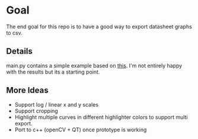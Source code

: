 # Goal
The end goal for this repo is to have a good way to export datasheet graphs to csv.

## Details
main.py contains a simple example based on [this](https://vovkos.github.io/doxyrest-showcase/opencv/sphinx_rtd_theme/page_tutorial_moprh_lines_detection.html). I'm not entirely happy with the results but its a starting point.


## More Ideas
- Support log / linear x and y scales
- Support cropping
- Highlight multiple curves in different highlighter colors to support multi export.
- Port to c++ (openCV + QT) once prototype is working